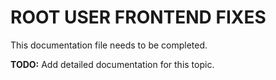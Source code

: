 # ROOT USER FRONTEND FIXES

This documentation file needs to be completed.

**TODO:** Add detailed documentation for this topic.
